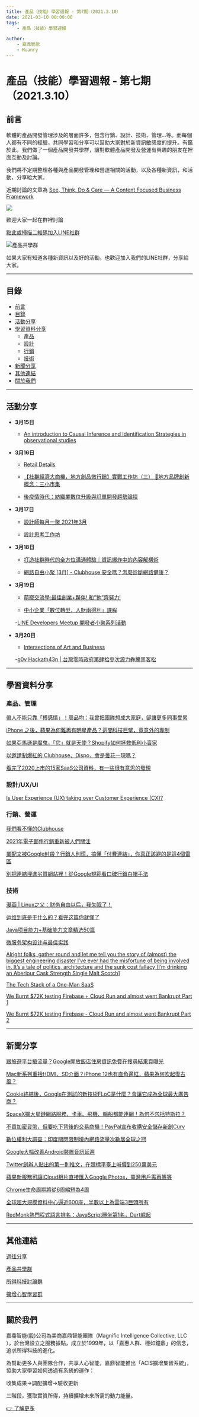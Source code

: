 ```yaml
---
title: 產品（技能）學習週報 - 第7期（2021.3.10）
date: 2021-03-10 00:00:00
tags:
	- 產品（技能）學習週報

author:
	- 嘉鼎智能
	- Huanry
---
```


# 產品（技能）學習週報 - 第七期（2021.3.10）

## 前言

軟體的產品開發管理涉及的層面許多，包含行銷、設計、技術、管理...等。而每個人都有不同的經驗，共同學習和分享可以幫助大家對於新資訊敏感度的提升。有鑑於此，我們做了一個產品開發共學群，讓對軟體產品開發及營運有興趣的朋友在裡面互動及討論。

我們將不定期整理各種與產品開發管理和營運相關的活動，以及各種新資訊，和活動，分享給大家。

近期討論的文章為
[See, Think, Do & Care — A Content Focused Business Framework](https://medium.com/hurb-labs/see-think-do-care-a-content-focused-business-framework-783fc775da8e)

![](/img/STDC.png)

歡迎大家一起在群裡討論

[點此或掃描二維碼加入LINE社群](https://line.me/ti/g2/Dj4AkbdDsY6o4D_CdDUB6Q)

![產品共學群](/img/產品共學群.jpg)

如果大家有知道各種新資訊以及好的活動，也歡迎加入我們的LINE社群，分享給大家。

***

## 目錄
- [前言](#前言)
- [目錄](#目錄)
- [活動分享](#活動分享)
- [學習資料分享](#學習資料分享)
	- [產品](#產品、管理)
	- [設計](#設計/UX/UI)
	- [行銷](#行銷、營運)
	- [技術](#技術)
- [新聞分享](#新聞分享)
- [其他連結](#其他連結)
- [關於我們](#關於我們)

---

## 活動分享

- **3月15日**
	- [An introduction to Causal Inference and Identification Strategies in observational studies](https://www.meetup.com/Taiwan-R/events/276807132)
- **3月16日**
	- [Retail Details](https://www.accupass.com/event/2102170512241059742729)

	- [【社群經濟大商機，地方創品微行銷】實戰工作坊（三） 📌地方品牌創新概念：三小市集](https://www.accupass.com/event/2103040126047255515490)

	- [後疫情時代：紡織業數位升級與訂單開發趨勢論壇](https://www.accupass.com/event/2102260947152021404770)
- **3月17日**
	- [設計師每月一聚 2021年3月](https://www.accupass.com/event/2102050327141356004522)

	- [設計思考工作坊](https://www.accupass.com/event/2102030513242081732725)
- **3月18日**
	- [打造社群時代的全方位溝通體驗｜資訊爆炸中的內容解構術](https://www.accupass.com/event/2102080026561220481505)

	- [網路自由小聚 [3月] - Clubhouse 安全嗎？怎麼診斷網路健康？](https://ocftw.kktix.cc/events/internetfreedom-march2021)
- **3月19日**
	- [萌寵交流學:最佳創業+夥伴! 和”牠”齊努力!](https://www.accupass.com/event/2102220259371093218677)

	- [中小企業「數位轉型，人財兩得利」課程](https://www.accupass.com/event/2102030319395148400060)

	-[LINE Developers Meetup 開發者小聚系列活動](https://linegroup.kktix.cc/events/20210319)
- **3月20日**
	- [Intersections of Art and Business](https://www.accupass.com/event/2102020758071959085382)

	-[g0v Hackath43n | 台灣零時政府第肆拾參次源力犇騰黑客松](https://g0v-jothon.kktix.cc/events/g0v-hackath43n)


---

## 學習資料分享
### 產品、管理
[帶人不能只靠「搏感情」！周品均：我曾把團隊想成大家庭，卻讓更多同事受累](https://www.managertoday.com.tw/articles/view/62526)

[iPhone 之後，蘋果為何難再有明星產品？這間科技巨擘，竟意外的專制](https://www.managertoday.com.tw/books/view/62541)

[如果亞馬遜是魔鬼，「它」就是天使？Shopify如何拯救低利小賣家](https://www.businessweekly.com.tw/business/blog/3005755)

[以邀請制爆紅的 Clubhouse、Dispo，會是曇花一現嗎？](https://www.managertoday.com.tw/articles/view/62561)

[看完了2020上市的15家SaaS公司資料，有一些很有意思的發現](https://hiveventures.medium.com/%E7%9C%8B%E5%AE%8C%E4%BA%862020%E4%B8%8A%E5%B8%82%E7%9A%8415%E5%AE%B6saas%E5%85%AC%E5%8F%B8%E8%B3%87%E6%96%99-%E6%9C%89%E4%B8%80%E4%BA%9B%E5%BE%88%E6%9C%89%E6%84%8F%E6%80%9D%E7%9A%84%E7%99%BC%E7%8F%BE-4a00e41ed939)

### 設計/UX/UI
[Is User Experience (UX) taking over Customer Experience (CX)?](https://uxdesign.cc/user-experience-ux-is-taking-over-customer-experience-cx-612b7e5f8fe2)

### 行銷、營運
[我‌們‌看‌不‌懂‌的‌Clubhouse‌](https://www.bnext.com.tw/article/61650/clubhouse-we-dont-understand)

[2021年電子郵件行銷重新被人們關注](https://www.bnext.com.tw/article/61599/email-marketing)

[業配文被Google封殺？行銷人別慌，搞懂「付費連結」，你真正該避的是這4個雷區](https://www.bnext.com.tw/article/61635/seo-paid-link)

[別把連結埋進劣質網站裡！從Google規範看口碑行銷白帽手法](https://www.bnext.com.tw/article/61598/google-serach-engine-blogger)
### 技術
[漫画 | Linux之父：财务自由以后，我失眠了！](https://blog.csdn.net/coderising/article/details/114421632)

[运维到底是干什么的？看完这篇你就懂了](https://fanruan.blog.csdn.net/article/details/114364809)

[Java项目能力+基础能力文章精选50篇](https://blog.csdn.net/csdnstudent/article/details/114387531)

[微服务架构设计与最佳实践](https://xie.infoq.cn/article/bda0759e4b7f97a2e7d4af7ca)

[Alright folks, gather round and let me tell you the story of (almost) the biggest engineering disaster I’ve ever had the misfortune of being involved in. It’s a tale of politics, architecture and the sunk cost fallacy [I’m drinking an Aberlour Cask Strength Single Malt Scotch]](https://threadreaderapp.com/thread/1336890442768547845.html)

[The Tech Stack of a One-Man SaaS](https://panelbear.com/blog/tech-stack/)

[We Burnt $72K testing Firebase + Cloud Run and almost went Bankrupt Part 1](https://blog.tomilkieway.com/72k-1/)

[We Burnt $72K testing Firebase - Cloud Run and almost went Bankrupt Part 2](https://blog.tomilkieway.com/72k-2/)

---

## 新聞分享
[跟旅遊平台搶流量？Google開放飯店住房資訊免費在搜尋結果頁曝光](https://www.bnext.com.tw/article/61680/more-choice-travelers-free-hotel-booking-links)

[Mac新系列重拾HDMI、SD介面？iPhone 12也有直角邊框，蘋果為何吹起復古風？](https://www.bnext.com.tw/article/61654/apple-macbook-iphone)

[Cookie終結後，Google在測試的新技術FLoC是什麼？會讓它成為全球最大廣告商？](https://www.bnext.com.tw/article/61662/google-cookie-floc)

[SpaceX擴大星鏈網路服務，卡車、飛機、輪船都能連網！為何不包括特斯拉？](https://www.bnext.com.tw/article/61659/spacex-starlink-fcc-internet-cars-boats-aircraft)

[不買加密貨幣，但要吃下背後的交易商機！PayPal宣布收購安全儲存新創Curv](https://www.bnext.com.tw/article/61658/paypal-to-acquire-cryptocurrency-custody-startup-curv)

[數位權利大調查：印度關閉限制境內網路流量次數居全球之冠](https://ithome.com.tw/news/143105)

[Google大幅改善Android裝置音訊延遲](https://ithome.com.tw/news/143085)

[Twitter創辦人貼出的第一則推文，在競標平臺上喊價到250萬美元](https://ithome.com.tw/news/143086)

[蘋果新服務可讓iCloud相片直接匯入Google Photos，臺灣用戶需再等等](https://ithome.com.tw/news/143083)

[Chrome生命周期將從6周縮短為4周](https://ithome.com.tw/news/143071)

[全球超大規模資料中心逼近600座，半數以上為雲端3巨頭所有](https://ithome.com.tw/news/143065)

[RedMonk熱門程式語言排名：JavaScript穩坐第1名，Dart崛起](https://ithome.com.tw/news/143032)




---
## 其他連結

[過往分享](/tags/產品（技能）學習週報)

[產品共學群](https://line.me/ti/g2/Dj4AkbdDsY6o4D_CdDUB6Q?utm_source=invitation&utm_medium=link_copy&utm_campaign=default)

[所得科技討論群](https://line.me/ti/g2/asPFU-0w4o9MIRSBdb4gtg?utm_source=invitation&utm_medium=link_copy&utm_campaign=default)

[擴增心智學習群](https://line.me/ti/g2/asPFU-0w4o9MIRSBdb4gtg?utm_source=invitation&utm_medium=link_copy&utm_campaign=default)


---

## 關於我們
嘉鼎智能(股)公司為美商嘉鼎智能團隊（Magnific Intelligence Collective, LLC ），於台灣設立之服務據點，成立於1999年，以「嘉惠人群、穩如鐘鼎」的信念，追求所得科技的進化。 

為幫助更多人與團隊合作，共享人心智能，嘉鼎智能推出「ACIS擴增集智系統」，協助大家學習如何透過有系統的運作：

 收集成果->調配擴增->驗收更新

三階段，獲取實質所得，持續擴增未來所需的動力能量。 

[👉 了解更多](https://act.magnific.biz)




